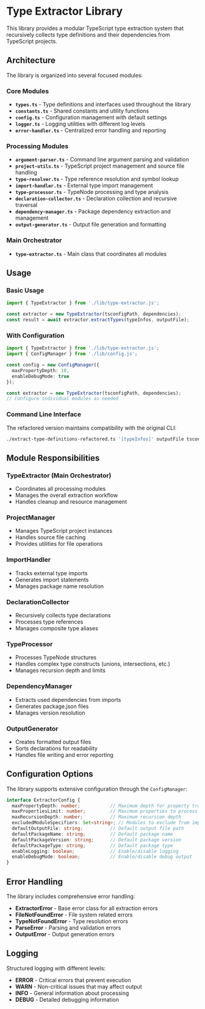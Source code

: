 # Type Extractor Library

This library provides a modular TypeScript type extraction system that recursively collects type definitions and their dependencies from TypeScript projects.

## Architecture

The library is organized into several focused modules:

### Core Modules

- **`types.ts`** - Type definitions and interfaces used throughout the library
- **`constants.ts`** - Shared constants and utility functions
- **`config.ts`** - Configuration management with default settings
- **`logger.ts`** - Logging utilities with different log levels
- **`error-handler.ts`** - Centralized error handling and reporting

### Processing Modules

- **`argument-parser.ts`** - Command line argument parsing and validation
- **`project-utils.ts`** - TypeScript project management and source file handling
- **`type-resolver.ts`** - Type reference resolution and symbol lookup
- **`import-handler.ts`** - External type import management
- **`type-processor.ts`** - TypeNode processing and type analysis
- **`declaration-collector.ts`** - Declaration collection and recursive traversal
- **`dependency-manager.ts`** - Package dependency extraction and management
- **`output-generator.ts`** - Output file generation and formatting

### Main Orchestrator

- **`type-extractor.ts`** - Main class that coordinates all modules

## Usage

### Basic Usage

```typescript
import { TypeExtractor } from './lib/type-extractor.js';

const extractor = new TypeExtractor(tsconfigPath, dependencies);
const result = await extractor.extractTypes(typeInfos, outputFile);
```

### With Configuration

```typescript
import { TypeExtractor } from './lib/type-extractor.js';
import { ConfigManager } from './lib/config.js';

const config = new ConfigManager({
  maxPropertyDepth: 10,
  enableDebugMode: true
});

const extractor = new TypeExtractor(tsconfigPath, dependencies);
// Configure individual modules as needed
```

### Command Line Interface

The refactored version maintains compatibility with the original CLI:

```bash
./extract-type-definitions-refactored.ts '[typeInfos]' outputFile tsconfigPath dependencies
```

## Module Responsibilities

### TypeExtractor (Main Orchestrator)
- Coordinates all processing modules
- Manages the overall extraction workflow
- Handles cleanup and resource management

### ProjectManager
- Manages TypeScript project instances
- Handles source file caching
- Provides utilities for file operations

### ImportHandler
- Tracks external type imports
- Generates import statements
- Manages package name resolution

### DeclarationCollector
- Recursively collects type declarations
- Processes type references
- Manages composite type aliases

### TypeProcessor
- Processes TypeNode structures
- Handles complex type constructs (unions, intersections, etc.)
- Manages recursion depth and limits

### DependencyManager
- Extracts used dependencies from imports
- Generates package.json files
- Manages version resolution

### OutputGenerator
- Creates formatted output files
- Sorts declarations for readability
- Handles file writing and error reporting

## Configuration Options

The library supports extensive configuration through the `ConfigManager`:

```typescript
interface ExtractorConfig {
  maxPropertyDepth: number;           // Maximum depth for property traversal
  maxPropertiesLimit: number;         // Maximum properties to process per type
  maxRecursionDepth: number;          // Maximum recursion depth
  excludedModuleSpecifiers: Set<string>; // Modules to exclude from imports
  defaultOutputFile: string;          // Default output file path
  defaultPackageName: string;         // Default package name
  defaultPackageVersion: string;      // Default package version
  defaultPackageType: string;         // Default package type
  enableLogging: boolean;             // Enable/disable logging
  enableDebugMode: boolean;           // Enable/disable debug output
}
```

## Error Handling

The library includes comprehensive error handling:

- **ExtractorError** - Base error class for all extraction errors
- **FileNotFoundError** - File system related errors
- **TypeNotFoundError** - Type resolution errors
- **ParseError** - Parsing and validation errors
- **OutputError** - Output generation errors

## Logging

Structured logging with different levels:

- **ERROR** - Critical errors that prevent execution
- **WARN** - Non-critical issues that may affect output
- **INFO** - General information about processing
- **DEBUG** - Detailed debugging information
